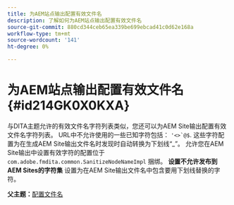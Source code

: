 ```yaml
---
title: 为AEM站点输出配置有效文件名
description: 了解如何为AEM站点输出配置有效文件名
source-git-commit: 880cd344ceb65ea339be699ebcad41c0d62e168a
workflow-type: tm+mt
source-wordcount: '141'
ht-degree: 0%

---
```


# 为AEM站点输出配置有效文件名 {#id214GK0X0KXA}

与DITA主题允许的有效文件名字符列表类似，您还可以为AEM Site输出配置有效文件名字符列表。 URL中不允许使用的一些已知字符包括： ```'<>`@$```. 这些字符配置为在生成AEM Site输出文件名时发现时自动转换为下划线“_”。 允许您在AEM Site输出中设置有效字符的配置位于 `com.adobe.fmdita.common.SanitizeNodeNameImpl` 捆绑。 **设置不允许发布到AEM Sites的字符集** 设置为在AEM Site输出文件名中包含要用下划线替换的字符。

**父主题：**[&#x200B;配置文件名](conf-file-names.md)
